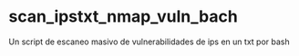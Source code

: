 # scan_ipstxt_nmap_vuln_bach
Un script de escaneo masivo de vulnerabilidades de ips en un txt por bash
